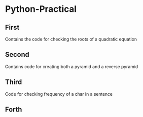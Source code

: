 # Python-Practical

## First
Contains the code for checking the roots of a quadratic equation

## Second
Contains code for creating both a pyramid and a reverse pyramid

## Third
Code for checking frequency of a char in a sentence

## Forth